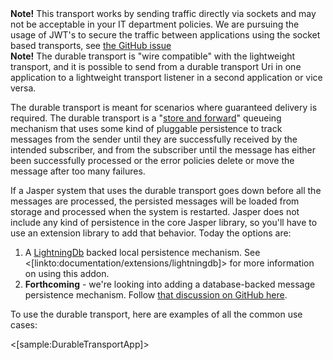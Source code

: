 <!--title:Durable Store and Forward Messaging-->

<div class="alert alert-warning"><b>Note!</b> This transport works by sending traffic directly via sockets and may not be acceptable in your IT department policies. We are pursuing the usage of JWT's to secure the traffic between applications using the socket based transports, see <a href="https://github.com/JasperFx/jasper/issues/184">the GitHub issue</a></div>

<div class="alert alert-info"><b>Note!</b> The durable transport is "wire compatible" with the lightweight transport, and it is possible to send from
a durable transport Uri in one application to a lightweight transport listener in a second application or vice versa.</div>

The durable transport is meant for scenarios where guaranteed delivery is required. The durable transport is a "[store and forward](https://en.wikipedia.org/wiki/Store_and_forward)" queueing mechanism
that uses some kind of pluggable persistence to track messages from the sender until they are successfully received by the intended subscriber,
and from the subscriber until the message has either been successfully processed or the error policies delete or move the message
after too many failures.

If a Jasper system that uses the durable transport goes down before all the messages are processed, the persisted messages will be loaded from
storage and processed when the system is restarted. Jasper does not include any kind of persistence in the core Jasper library, so you'll have to use
an extension library to add that behavior. Today the options are:

1. A [LightningDb](https://github.com/CoreyKaylor/Lightning.NET) backed local persistence mechanism. See <[linkto:documentation/extensions/lightningdb]> for more information on using this addon.
1. **Forthcoming** - we're looking into adding a database-backed message persistence mechanism. Follow [that discussion on GitHub here](https://github.com/JasperFx/jasper/issues/204).


To use the durable transport, here are examples of all the common use cases:

<[sample:DurableTransportApp]>

